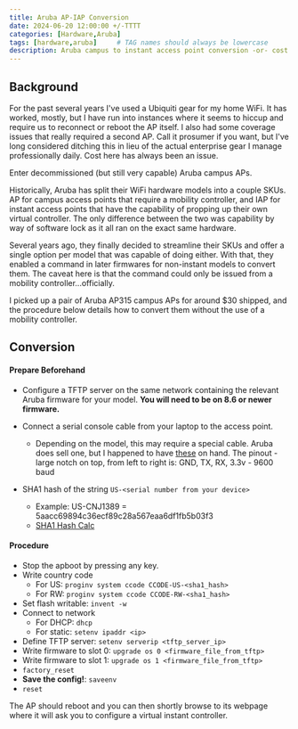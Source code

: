```yaml
---
title: Aruba AP-IAP Conversion
date: 2024-06-20 12:00:00 +/-TTTT
categories: [Hardware,Aruba]
tags: [hardware,aruba]     # TAG names should always be lowercase
description: Aruba campus to instant access point conversion -or- cost effective enterprise class wifi for the home.
---
```


## Background

For the past several years I've used a Ubiquiti gear for my home WiFi.  It has worked, mostly, but I have run into instances where it seems to hiccup and require us to reconnect or reboot the AP itself.  I also had some coverage issues that really required a second AP.  Call it prosumer if you want, but I've long considered ditching this in lieu of the actual enterprise gear I manage professionally daily.  Cost here has always been an issue.

Enter decommissioned (but still very capable) Aruba campus APs.

Historically, Aruba has split their WiFi hardware models into a couple SKUs. AP for campus access points that require a mobility controller, and IAP for instant access points that have the capability of propping up their own virtual controller.  The only difference between the two was capability by way of software lock as it all ran on the exact same hardware.

Several years ago, they finally decided to streamline their SKUs and offer a single option per model that was capable of doing either.  With that, they enabled a command in later firmwares for non-instant models to convert them.  The caveat here is that the command could only be issued from a mobility controller...officially.

I picked up a pair of Aruba AP315 campus APs for around $30 shipped, and the procedure below details how to convert them without the use of a mobility controller.

## Conversion

#### Prepare Beforehand


* Configure a TFTP server on the same network containing the relevant Aruba firmware for your model.  **You will need to be on 8.6 or newer firmware.**

* Connect a serial console cable from your laptop to the access point.
    * Depending on the model, this may require a special cable.  Aruba does sell one, but I happened to have [these](https://www.amazon.com/IZOKEE-CP2102-Converter-Adapter-Downloader/dp/B07D6LLX19/ref=sr_1_5?crid=102PLNI4PRBN1&dib=eyJ2IjoiMSJ9.VcBZTY7hnkmhHf7Flvr9wP1b_Nhx37X0fRb6JG7yQtIXU2cQH5oBa3iz0CpqNh3gWe6CtqqYoCpAVq6ttb1lC8f02IwFfw6k0iUbvSLL42yMQbYD0CLTZg-r830pPyJZrnCC0BpLEJbPqZq9kBn-XsAFrEnQXiv6XnV8UuEbjzDd1VNVv-wAX4brxUvlFUyOAxhmFoxCgM-fVWntzR8iBK0z69Sa9SnmACbc1mzOwjA.RBvp_74J7fYm7IkTrXLOh9ukGmaZOzwfznjdJs0plDY&dib_tag=se&keywords=usb+uart&qid=1723004615&sprefix=usb+uart%2Caps%2C99&sr=8-5) on hand.  The pinout - large notch on top, from left to right is:  GND, TX, RX, 3.3v - 9600 baud

* SHA1 hash of the string ```US-<serial number from your device>```
    * Example:  US-CNJ1389 =  5aacc69894c36ecf89c28a567eaa6df1fb5b03f3
    * [SHA1 Hash Calc](https://passwordsgenerator.net/sha1-hash-generator/)

#### Procedure

* Stop the apboot by pressing any key.
* Write country code
    * For US: ```proginv system ccode CCODE-US-<sha1_hash>```
    * For RW: ```proginv system ccode CCODE-RW-<sha1_hash>```
* Set flash writable: ```invent -w```
* Connect to network
    * For DHCP: ```dhcp```
    * For static: ```setenv ipaddr <ip>```
* Define TFTP server: ```setenv serverip <tftp_server_ip>```
* Write firmware to slot 0: ```upgrade os 0 <firmware_file_from_tftp>```
* Write firmware to slot 1: ```upgrade os 1 <firmware_file_from_tftp>```
* ```factory_reset```
* **Save the config!**: ```saveenv```
* ```reset```

The AP should reboot and you can then shortly browse to its webpage where it will ask you to configure a virtual instant controller.